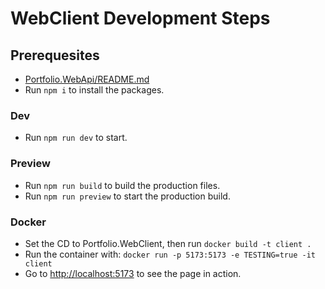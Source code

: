 # WebClient Development Steps

## Prerequesites
- [Portfolio.WebApi/README.md](Portfolio.WebApi/README.md)
- Run ```npm i``` to install the packages.

### Dev
- Run ```npm run dev``` to start.

### Preview
- Run ```npm run build``` to build the production files.
- Run ```npm run preview``` to start the production build.

### Docker
- Set the CD to Portfolio.WebClient, then run ```docker build -t client .```
- Run the container with: ```docker run -p 5173:5173 -e TESTING=true -it client```
- Go to [http://localhost:5173](http://localhost:5173) to see the page in action.